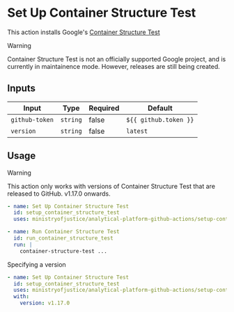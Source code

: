 # Set Up Container Structure Test

This action installs Google's [Container Structure Test](https://github.com/GoogleContainerTools/container-structure-test)

> [!WARNING]
> Container Structure Test is not an officially supported Google project, and is currently in maintainence mode.
> However, releases are still being created.

## Inputs

| Input          | Type     | Required | Default               |
| -------------- | -------- | -------- | --------------------- |
| `github-token` | `string` | false    | `${{ github.token }}` |
| `version`      | `string` | false    | `latest`              |

## Usage

> [!WARNING]
> This action only works with versions of Container Structure Test that are released to GitHub.
> v1.17.0 onwards.

```yaml
- name: Set Up Container Structure Test
  id: setup_container_structure_test
  uses: ministryofjustice/analytical-platform-github-actions/setup-container-structure-test@<commit SHA> # <version>

- name: Run Container Structure Test
  id: run_container_structure_test
  run: |
    container-structure-test ...
```

Specifying a version

```yaml
- name: Set Up Container Structure Test
  id: setup_container_structure_test
  uses: ministryofjustice/analytical-platform-github-actions/setup-container-structure-test@<commit SHA> # <version>
  with:
    version: v1.17.0
```
